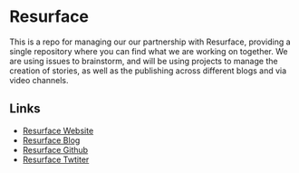 # Resurface
This is a repo for managing our our partnership with Resurface, providing a single repository where you can find what we are working on together. We are using issues to brainstorm, and will be using projects to manage the creation of stories, as well as the publishing across different blogs and via video channels.

## Links

- [Resurface Website](https://resurface.io/)
- [Resurface Blog](https://resurface.io/blog)
- [Resurface Github](https://github.com/resurfaceio)
- [Resurface Twtiter](https://twitter.com/resurfacelabs)
